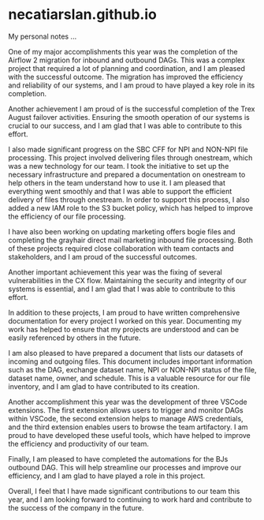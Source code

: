# necatiarslan.github.io
My personal notes ...

One of my major accomplishments this year was the completion of the Airflow 2 migration for inbound and outbound DAGs. This was a complex project that required a lot of planning and coordination, and I am pleased with the successful outcome. The migration has improved the efficiency and reliability of our systems, and I am proud to have played a key role in its completion.

Another achievement I am proud of is the successful completion of the Trex August failover activities. Ensuring the smooth operation of our systems is crucial to our success, and I am glad that I was able to contribute to this effort.

I also made significant progress on the SBC CFF for NPI and NON-NPI file processing. This project involved delivering files through onestream, which was a new technology for our team. I took the initiative to set up the necessary infrastructure and prepared a documentation on onestream to help others in the team understand how to use it. I am pleased that everything went smoothly and that I was able to support the efficient delivery of files through onestream. In order to support this process, I also added a new IAM role to the S3 bucket policy, which has helped to improve the efficiency of our file processing.

I have also been working on updating marketing offers bogie files and completing the grayhair direct mail marketing inbound file processing. Both of these projects required close collaboration with team contacts and stakeholders, and I am proud of the successful outcomes.

Another important achievement this year was the fixing of several vulnerabilities in the CX flow. Maintaining the security and integrity of our systems is essential, and I am glad that I was able to contribute to this effort.

In addition to these projects, I am proud to have written comprehensive documentation for every project I worked on this year. Documenting my work has helped to ensure that my projects are understood and can be easily referenced by others in the future.

I am also pleased to have prepared a document that lists our datasets of incoming and outgoing files. This document includes important information such as the DAG, exchange dataset name, NPI or NON-NPI status of the file, dataset name, owner, and schedule. This is a valuable resource for our file inventory, and I am glad to have contributed to its creation.

Another accomplishment this year was the development of three VSCode extensions. The first extension allows users to trigger and monitor DAGs within VSCode, the second extension helps to manage AWS credentials, and the third extension enables users to browse the team artifactory. I am proud to have developed these useful tools, which have helped to improve the efficiency and productivity of our team.

Finally, I am pleased to have completed the automations for the BJs outbound DAG. This will help streamline our processes and improve our efficiency, and I am glad to have played a role in this project.

Overall, I feel that I have made significant contributions to our team this year, and I am looking forward to continuing to work hard and contribute to the success of the company in the future.
